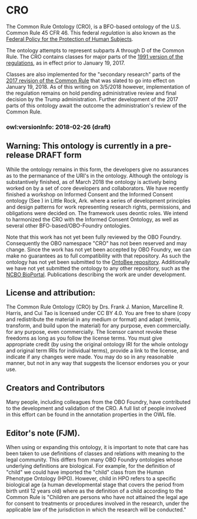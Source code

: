 # CRO
The Common Rule Ontology \(CRO\), is a BFO-based ontology of the U.S. Common Rule 45 CFR 46. This federal *regulation* is also known as the [Federal Policy for the Protection of Human Subjects](https://www.hhs.gov/ohrp/regulations-and-policy/regulations/common-rule/index.html). 

The ontology attempts to represent subparts A through D of the Common Rule. The CRO contains classes for major parts of the [1991 version of the regulations](https://www.hhs.gov/ohrp/regulations-and-policy/regulations/45-cfr-46/index.html), as in effect prior to January 19, 2017. 

Classes are also implemented for the "secondary research" parts of the [2017 revision of the Common Rule](https://www.hhs.gov/ohrp/regulations-and-policy/regulations/finalized-revisions-common-rule/index.html) that was slated to go into effect on January 19, 2018. As of this writing on 3/5/2018 however, implementation of the regulation remains on hold pending administrative review and final decision by the Trump administration. Further development of the 2017 parts of this ontology await the outcome the administration's review of the Common Rule. 

### owl:versionInfo: 2018-02-26 \(draft\)
## Warning: This ontology is currently in a pre-release DRAFT form
While the ontology remains in this form, the developers give no assurances as to the permanance of the URI's in the ontology. Although the ontology is substantively finished, as of March 2018 the ontology is actively being worked on by a set of core developers and collaborators. We have recently finished a workshop on Informed Consent and the Informed Consent ontology (See ) in Little Rock, Ark. where a series of development principles and design patterns for work representing research rights, permissions, and obligations were decided on. The framework uses deontic roles. We intend to harmonized the CRO with the Informed Consent Ontology, as well as several other BFO-based/OBO-Foundry ontologies.

Note that this work has not yet been fully reviewed by the OBO Foundry. Consequently the OBO namespace "CRO" has not been reserved and may change. Since the work has not yet been accepted by OBO Foundry, we can make no guarantees as to full compatibility with that repository. As such the ontology has not yet been submitted to the [OntoBee repository](http://www.ontobee.org/). Additionally we have not yet submitted the ontology to any other repository, such as the [NCBO BioPortal](https://bioportal.bioontology.org/). Publications describing the work are under development.

## License and attribution:
The Common Rule Ontology (CRO)  by Drs. Frank J. Manion, Marcelline R. Harris, and Cui Tao  is licensed under CC BY 4.0. You are free to share (copy and redistribute the material in any medium or format) and adapt (remix, transform, and build upon the material) for any purpose, even commercially. for any purpose, even commercially. The licensor cannot revoke these freedoms as long as you follow the license terms. You must give appropriate credit (by using the original ontology IRI for the whole ontology and original term IRIs for individual terms), provide a link to the license, and indicate if any changes were made. You may do so in any reasonable manner, but not in any way that suggests the licensor endorses you or your use.

## Creators and Contributors
Many people, including colleagues from the OBO Foundry, have contributed to the development and validation of the CRO. A full list of people involved in this effort can be found in the annotation properties in the OWL file.

## Editor's note (FJM).
When using or expanding this ontology, it is important to note that care has been taken to use definitions of classes and relations with meaning to the legal community. This differs from many OBO Foundry ontologies whose underlying definitions are biological. For example, for the definition of "child" we could have imported the "child" class from the Human Phenotype Ontology \(HPO\). However, child in HPO  refers to a specific biological age (a human developmental stage that covers the period from birth until 12 years old) where as the definition of a child according to the Common Rule is "Children are persons who have not attained the legal age for consent to treatments or procedures involved in the research, under the applicable law of the jurisdiction in which the research will be conducted."


